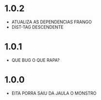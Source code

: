 # 1.0.2

- ATUALIZA AS DEPENDENCIAS FRANGO
- DIST-TAG DESCENDENTE

# 1.0.1

- QUE BUG O QUE RAPA?

# 1.0.0

- EITA PORRA SAIU DA JAULA O MONSTRO

